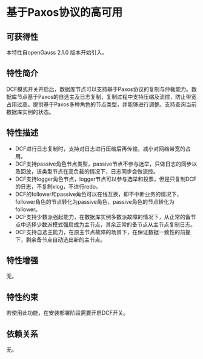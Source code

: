 # 基于Paxos协议的高可用

## 可获得性<a name="section57017810"></a>

本特性自openGauss 2.1.0 版本开始引入。

## 特性简介<a name="section118751332337"></a>

DCF模式开关开启后，数据库节点可以支持基于Paxos协议的复制与仲裁能力。数据库节点基于Paxos的自选主及日志复制，复制过程中支持压缩及流控，防止带宽占用过高。提供基于Paxos多种角色的节点类型，并能够进行调整。支持查询当前数据库实例的状态。

## 特性描述<a name="section73081759173318"></a>

-   DCF进行日志复制时，支持对日志进行压缩后再传输，减小对网络带宽的占用。
-   DCF支持passive角色节点类型，passive节点不参与选举，只做日志的同步以及回放，该类型节点在高负载的情况下，日志同步会做流控。
-   DCF支持logger角色节点，logger节点可以参与选举和投票，但是只复制DCF的日志，不复制xlog，不进行redo。
-   DCF的follower和passive角色可以在线互换，即不中断业务的情况下，follower角色的节点转化为passive角色，passive角色的节点转化为follower。
-   DCF支持少数派强起能力，在数据库实例多数派故障的情况下，从正常的备节点中选择少数派模式强启成为主节点，其余正常的备节点从主节点复制日志。
-   DCF支持自选主能力，在原主节点故障的场景下，在保证数据一致性的前提下，剩余备节点自动选出新的主节点。

## 特性增强<a name="section29043486"></a>

无。

## 特性约束<a name="section27741012910"></a>

若使用此功能，在安装部署阶段需要开启DCF开关。

## 依赖关系<a name="section57771982"></a>

无。

